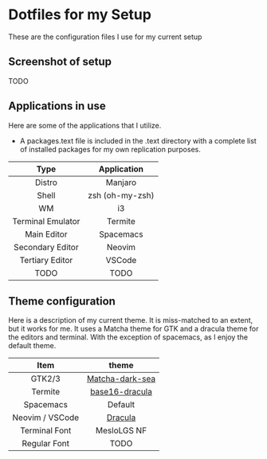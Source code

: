 # Dotfiles for my Setup

These are the configuration files I use for my current setup

## Screenshot of setup

TODO

## Applications in use

Here are some of the applications that I utilize.
 - A packages.text file is included in the .text directory with a complete list of installed packages for my own replication purposes.

| Type              | Application     |
| :---:             | :---:           |
| Distro            | Manjaro         |
| Shell             | zsh (oh-my-zsh) |
| WM                | i3              |
| Terminal Emulator | Termite         |
| Main Editor       | Spacemacs       |
| Secondary Editor  | Neovim          |
| Tertiary Editor   | VSCode          |
| TODO              | TODO            |

## Theme configuration

Here is a description of my current theme. It is miss-matched to an extent, but it works for me. It uses a Matcha theme for GTK and a dracula theme for the editors and terminal. With the exception of spacemacs, as I enjoy the default theme.

| Item            | theme                                                                                               |
| :---:           | :---:                                                                                               |
| GTK2/3          | [Matcha-dark-sea](https://github.com/vinceliuice/matcha)                                            |
| Termite         | [base16-dracula](https://github.com/khamer/base16-termite/blob/master/themes/base16-dracula.config) |
| Spacemacs       | Default                                                                                             |
| Neovim / VSCode | [Dracula](https://draculatheme.com/)                                                                |
| Terminal Font   | MesloLGS NF                                                                                         |
| Regular Font    | TODO                                                                                                |

